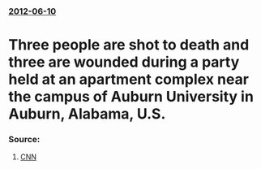 ### [2012-06-10](/news/2012/06/10/index.md)

# Three people are shot to death and three are wounded during a party held at an apartment complex near the campus of Auburn University in Auburn, Alabama, U.S. 




### Source:

1. [CNN](http://www.cnn.com/2012/06/10/us/alabama-university-shooting/index.html?hpt=hp_t1)
